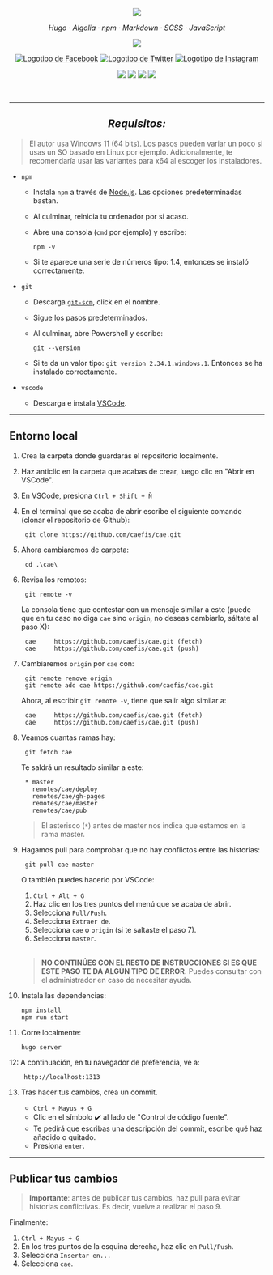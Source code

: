 <p align="center">
        <a href="https://caefis.netlify.app">
                <img src="https://i.imgur.com/KFhCdMt.png">
        </a>
</p>
<p align="center">
        <em>
                Hugo
                · Algolia
                · npm
                · Markdown
                · SCSS
                · JavaScript
        </em>
</p>
<p align="center">
        <a href="https://app.netlify.com/sites/caefis/deploys">
                <img src="https://api.netlify.com/api/v1/badges/abc167f5-8dee-48db-a7da-3c97c18849be/deploy-status">
        </a>
</p>
<p align="center">
  <a href="https://www.facebook.com/caefisica">
    <img alt="Logotipo de Facebook" src="https://img.shields.io/badge/Facebook-1877F2?style=flat-square&logo=facebook&logoColor=white"></a>
  <a href="https://twitter.com/caefisica">
    <img alt="Logotipo de Twitter" src="https://img.shields.io/badge/Twitter-1DA1F2?style=flat-square&logo=twitter&logoColor=white"></a>
  <a href="https://instagram.com/caefisica">
    <img alt="Logotipo de Instagram" src="https://img.shields.io/badge/Instagram-E4405F?style=flat-square&logo=instagram&logoColor=white"></a>
</p>
<p align="center">
  <img src="https://img.shields.io/badge/Author-CAE-blue.svg">
  <img src="https://img.shields.io/badge/License-MIT-green.svg">
  <img src="https://img.shields.io/github/repo-size/caefis/cae?color=2fc29d&label=Repo%20Size">
  <img src="https://img.shields.io/github/last-commit/caefis/cae?label=Last%20Commit"/>
</p><br>

---

<h2 align="center"><em>Requisitos:</em></h3> 

> El autor usa Windows 11 (64 bits). Los pasos pueden variar un poco si usas un SO basado en Linux por ejemplo. Adicionalmente, te recomendaría usar las variantes para x64 al escoger los instaladores.

* `npm`
  * Instala `npm` a través de [Node.js](https://nodejs.org/es/download/). Las opciones predeterminadas bastan. 
  * Al culminar, reinicia tu ordenador por si acaso.
  * Abre una consola (`cmd` por ejemplo) y escribe:

        npm -v
  * Si te aparece una serie de números tipo: 1.4, entonces se instaló correctamente.

* `git`
  * Descarga [`git-scm`](https://git-scm.com/downloads), click en el nombre.
  * Sigue los pasos predeterminados.
  * Al culminar, abre Powershell y escribe: 

        git --version
  * Si te da un valor tipo: `git version 2.34.1.windows.1`. Entonces se ha instalado correctamente.
* `vscode`
  * Descarga e instala [VSCode](https://code.visualstudio.com/download).

---
## Entorno local

1. Crea la carpeta donde guardarás el repositorio localmente.
2. Haz anticlic en la carpeta que acabas de crear, luego clic en "Abrir en VSCode".
3. En VSCode, presiona `Ctrl + Shift + Ñ`
4. En el terminal que se acaba de abrir escribe el siguiente comando (clonar el repositorio de Github):

        git clone https://github.com/caefis/cae.git

5. Ahora cambiaremos de carpeta:
        
        cd .\cae\

6. Revisa los remotos:

        git remote -v
  
    La consola tiene que contestar con un mensaje similar a este (puede que en tu caso no diga `cae` sino `origin`, no deseas cambiarlo, sáltate al paso X):

        cae     https://github.com/caefis/cae.git (fetch)
        cae     https://github.com/caefis/cae.git (push)

7. Cambiaremos `origin` por `cae` con:

        git remote remove origin
        git remote add cae https://github.com/caefis/cae.git

    Ahora, al escribir `git remote -v`, tiene que salir algo similar a:

        cae     https://github.com/caefis/cae.git (fetch)
        cae     https://github.com/caefis/cae.git (push)

8. Veamos cuantas ramas hay:

        git fetch cae

   Te saldrá un resultado similar a este:

        * master
          remotes/cae/deploy
          remotes/cae/gh-pages
          remotes/cae/master
          remotes/cae/pub

    > El asterisco (`*`) antes de master nos indica que estamos en la rama master.

9. Hagamos pull para comprobar que no hay conflictos entre las historias:

        git pull cae master

    O también puedes hacerlo por VSCode:
      
      1. `Ctrl + Alt + G`
      2. Haz clic en los tres puntos del menú que se acaba de abrir.
      3. Selecciona `Pull/Push`.
      4. Selecciona `Extraer de`.
      5. Selecciona `cae` o `origin` (si te saltaste el paso 7).
      6. Selecciona `master`.

      </br>
  
    > **NO CONTINÚES CON EL RESTO DE INSTRUCCIONES SI ES QUE ESTE PASO TE DA ALGÚN TIPO DE ERROR**. Puedes consultar con el administrador en caso de necesitar ayuda.

10. Instala las dependencias:

        npm install
        npm run start

11. Corre localmente: 

        hugo server

12: A continuación, en tu navegador de preferencia, ve a:
        
        http://localhost:1313

13. Tras hacer tus cambios, crea un commit.

    * `Ctrl + Mayus + G`
    * Clic en el símbolo ✔️ al lado de "Control de código fuente".
    * Te pedirá que escribas una descripción del commit, escribe qué haz añadido o quitado.
    * Presiona `enter`.
---

## Publicar tus cambios

> **Importante**: antes de publicar tus cambios, haz pull para evitar historias conflictivas. Es decir, vuelve a realizar el paso 9.

Finalmente:

1. `Ctrl + Mayus + G`
2. En los tres puntos de la esquina derecha, haz clic en `Pull/Push`. 
3. Selecciona `Insertar en...`
4. Selecciona `cae`.
